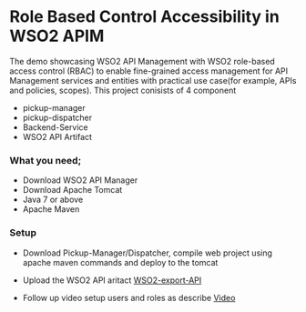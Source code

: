 # Role Based Control Accessibility in WSO2 APIM

The demo showcasing WSO2 API Management with WSO2 role-based access control (RBAC) to enable fine-grained access management for API Management services and entities with practical use case(for example, APIs and policies, scopes). This project conisists of 4 component

  - pickup-manager
  - pickup-dispatcher
  - Backend-Service
  - WSO2 API Artifact
 
 ### What you need;
  - Download WSO2 API Manager
  - Download Apache Tomcat
  - Java 7 or above
  - Apache Maven
  
 ### Setup
- Download Pickup-Manager/Dispatcher, compile web project using apache maven commands and deploy to the tomcat
- Upload the WSO2 API aritact [WSO2-export-API]
- Follow up video setup users and roles as describe   [Video]


   [WSO2-export-API]: https://apim.docs.wso2.com/en/latest/learn/api-controller/migrating-apis-to-different-environments/#export-an-api
   [Video]:https://www.youtube.com/watch?v=4V0c7adEGe4